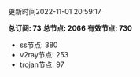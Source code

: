更新时间2022-11-01 20:59:17

**总订阅: 73**
**总节点: 2066**
**有效节点: 730**
- ss节点: 380
- v2ray节点: 253
- trojan节点: 97
